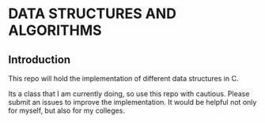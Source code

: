 # DATA STRUCTURES AND ALGORITHMS

## Introduction
This repo will hold the implementation of different data structures in C.

Its a class that I am currently doing, so use this repo with cautious. Please submit an issues to improve the implementation.
It would be helpful not only for myself, but also for my colleges.
